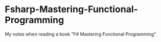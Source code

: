 # Fsharp-Mastering-Functional-Programming
My notes when reading a book "F# Mastering Functional Programming"
